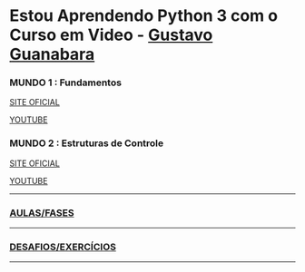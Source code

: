 # Estou Aprendendo Python 3 com o Curso em Video - [Gustavo Guanabara](https://github.com/gustavoguanabara)

### MUNDO 1 : Fundamentos

[SITE OFICIAL](https://www.cursoemvideo.com/curso/python-3-mundo-1)

[YOUTUBE](https://www.youtube.com/playlist?list=PLHz_AreHm4dlKP6QQCekuIPky1CiwmdI6)


### MUNDO 2 : Estruturas de Controle
[SITE OFICIAL](https://www.cursoemvideo.com/curso/python-3-mundo-2)

[YOUTUBE](https://youtube.com/playlist?list=PLHz_AreHm4dk_nZHmxxf_J0WRAqy5Czye)

---
### [AULAS/FASES](/AULAS/README.md)
---
### [DESAFIOS/EXERCÍCIOS](/DESAFIOS/README.md)
---
